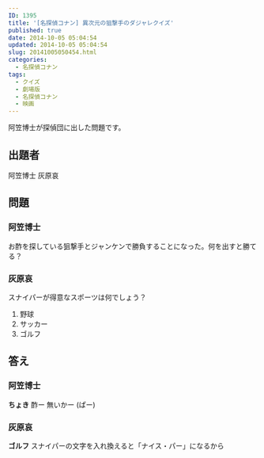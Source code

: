 ```yaml
---
ID: 1395
title: '[名探偵コナン] 異次元の狙撃手のダジャレクイズ'
published: true
date: 2014-10-05 05:04:54
updated: 2014-10-05 05:04:54
slug: 20141005050454.html
categories:
  - 名探偵コナン
tags:
  - クイズ
  - 劇場版
  - 名探偵コナン
  - 映画
---
```

阿笠博士が探偵団に出した問題です。
<!--more-->
<h2>出題者</h2>
阿笠博士
灰原哀

<h2>問題</h2>
<h3>阿笠博士</h3>
お酢を探している狙撃手とジャンケンで勝負することになった。何を出すと勝てる？

<h3>灰原哀</h3>
スナイパーが得意なスポーツは何でしょう？
<ol>
<li>野球</li>
<li>サッカー</li>
<li>ゴルフ</li>
</ol>

<h2>答え</h2>
<h3>阿笠博士</h3>
<strong>ちょき</strong>
酢ー 無いかー (ぱー)

<h3>灰原哀</h3>
<strong>ゴルフ</strong>
スナイパーの文字を入れ換えると「ナイス・パー」になるから